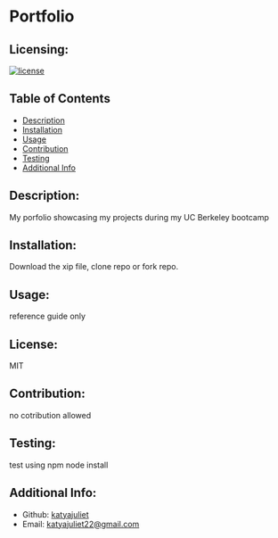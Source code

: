 # Portfolio

  ## Licensing:
  [![license](https://img.shields.io/badge/license-MIT-blue)](https://shields.io)
  
  ## Table of Contents 
  - [Description](#description)
  - [Installation](#installation)
  - [Usage](#usage)
  - [Contribution](#contribution)
  - [Testing](#testing)
  - [Additional Info](#additional-info)
  
  ## Description:
  My porfolio showcasing my projects during my UC Berkeley bootcamp

  ## Installation:
  Download the xip file, clone repo or fork repo. 

  ## Usage:
  reference guide only

  ## License:
  MIT

  ## Contribution:
  no cotribution allowed

  ## Testing:
  test using npm node install
  
  ## Additional Info:
  - Github: [katyajuliet](https://github.com/katyajuliet)
  - Email: katyajuliet22@gmail.com 
